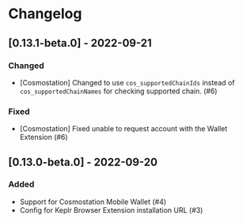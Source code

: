 # Changelog

## [0.13.1-beta.0] - 2022-09-21
### Changed
- [Cosmostation] Changed to use `cos_supportedChainIds` instead of `cos_supportedChainNames` for checking supported chain. (#6)

### Fixed
- [Cosmostation] Fixed unable to request account with the Wallet Extension (#6)

## [0.13.0-beta.0] - 2022-09-20
### Added
- Support for Cosmostation Mobile Wallet (#4)
- Config for Keplr Browser Extension installation URL (#3)
